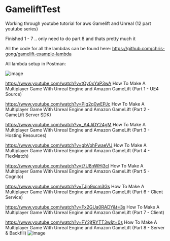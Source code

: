 # GameliftTest
Working through youtube tutorial for aws Gamelift and Unreal (12 part youtube series)

Finished 1 - 7 .. only need to do part 8 and thats pretty much it


All the code for all the lambdas can be found here:
https://github.com/chris-gong/gamelift-example-lambda


All lambda setup in Postman:

![image](https://user-images.githubusercontent.com/3318539/177911559-de92b4c3-fe8e-4b79-92f2-f2c9f54295c8.png)





https://www.youtube.com/watch?v=tOy0xYaP3wA How To Make A Multiplayer Game With Unreal Engine and Amazon GameLift (Part 1 - UE4 Source)

https://www.youtube.com/watch?v=PIg2q0wEPJc How To Make A Multiplayer Game With Unreal Engine and Amazon GameLift (Part 2 - GameLift Server SDK)

https://www.youtube.com/watch?v=_A4JiDY24gM How To Make A Multiplayer Game With Unreal Engine and Amazon GameLift (Part 3 - Hosting Resources)

https://www.youtube.com/watch?v=gbVohFwaeVU How To Make A Multiplayer Game With Unreal Engine and Amazon GameLift (Part 4 - FlexMatch)

https://www.youtube.com/watch?v=t7U8nWHj3cI How To Make A Multiplayer Game With Unreal Engine and Amazon GameLift (Part 5 - Cognito)

https://www.youtube.com/watch?v=TJjn9xcm3Gs How To Make A Multiplayer Game With Unreal Engine and Amazon GameLift (Part 6 - Client Service)

https://www.youtube.com/watch?v=Fx2GUa0RADY&t=3s How To Make A Multiplayer Game With Unreal Engine and Amazon GameLift (Part 7 - Client)


https://www.youtube.com/watch?v=FY2jfRYTT3w&t=0s How To Make A Multiplayer Game With Unreal Engine and Amazon GameLift (Part 8 - Server & Backfill)
![image](https://user-images.githubusercontent.com/3318539/177704632-7347b013-e7c8-4024-80f5-b5e92105cba5.png)

